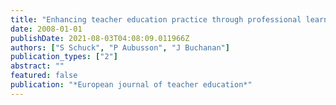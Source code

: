 ```yaml
---
title: "Enhancing teacher education practice through professional learning conversations"
date: 2008-01-01
publishDate: 2021-08-03T04:08:09.011966Z
authors: ["S Schuck", "P Aubusson", "J Buchanan"]
publication_types: ["2"]
abstract: ""
featured: false
publication: "*European journal of teacher education*"
---
```


